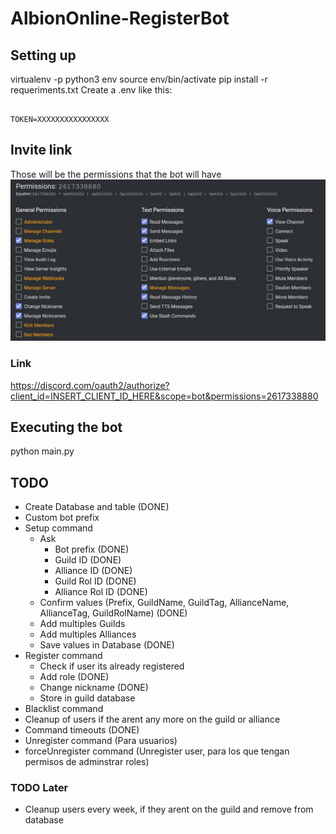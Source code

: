 # AlbionOnline-RegisterBot

## Setting up

virtualenv -p python3 env
source env/bin/activate
pip install -r requeriments.txt
Create a .env like this:

```env

TOKEN=XXXXXXXXXXXXXXXX

```

## Invite link

Those will be the permissions that the bot will have
![Permissions](./images/permissions_link.png)

### Link

<https://discord.com/oauth2/authorize?client_id=INSERT_CLIENT_ID_HERE&scope=bot&permissions=2617338880>

## Executing the bot

python main.py

## TODO

- Create Database and table (DONE)
- Custom bot prefix
- Setup command
  - Ask
    - Bot prefix (DONE)
    - Guild ID (DONE)
    - Alliance ID (DONE)
    - Guild Rol ID (DONE)
    - Alliance Rol ID (DONE)
  - Confirm values (Prefix, GuildName, GuildTag, AllianceName, AllianceTag, GuildRolName) (DONE)
  - Add multiples Guilds
  - Add multiples Alliances
  - Save values in Database (DONE)
- Register command
  - Check if user its already registered
  - Add role (DONE)
  - Change nickname (DONE)
  - Store in guild database
- Blacklist command
- Cleanup of users if the arent any more on the guild or alliance
- Command timeouts (DONE)
- Unregister command (Para usuarios)
- forceUnregister command (Unregister user, para los que tengan permisos de adminstrar roles)

### TODO Later

- Cleanup users every week, if they arent on the guild and remove from database
